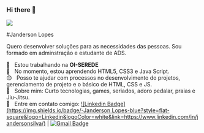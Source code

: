 ### Hi there 👋

<img width="auto" src="https://github.com/tgmarinho/tgmarinho/blob/master/banner.png">

#Janderson Lopes

Quero desenvolver soluções para as necessidades das pessoas.
Sou formado em adminstração e estudante de ADS.

:rocket:  &nbsp; Estou trabalhando na **OI-SEREDE**
 <br/> :purple_heart: &nbsp; No momento, estou aprendendo HTML5, CSS3 e Java Script.
 <br/> :blush: &nbsp; Posso te ajudar com processos no desenvolvimento do projetos, gerenciamento de projeto e o básico de HTML, CSS e JS.
 <br/> 💬  &nbsp; Sobre mim: Curto tecnologias, games, seriados, adoro pedalar, praias e Jiu-Jitsu.
 <br/> :email: &nbsp; Entre em contato comigo: [![Linkedin Badge](https://img.shields.io/badge/-Janderson Lopes-blue?style=flat-square&logo=Linkedin&logoColor=white&link=https://www.linkedin.com/in/jandersonsilva/)](https://www.linkedin.com/in/jandersonsilva/) 
| 
[![Gmail Badge](https://img.shields.io/badge/-jndrsn.lps02@gmail.com-c14438?style=flat-square&logo=Gmail&logoColor=white&link=mailto:jndrsn.lps02@gmail.com)](mailto:jndrsn.lps02@gmail.com)

